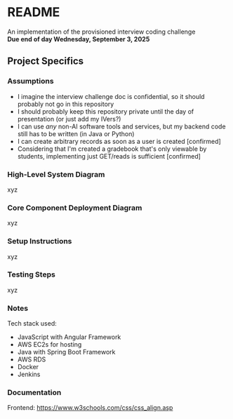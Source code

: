 # README
An implementation of the provisioned interview coding challenge\
**Due end of day Wednesday, September 3, 2025**

## Project Specifics
### Assumptions
- I imagine the interview challenge doc is confidential, so it should probably not go in this repository
- I should probably keep this repository private until the day of presentation (or just add my IVers?)
- I can use *any* non-AI software tools and services, but my backend code still has to be written (in Java or Python)
- I can create arbitrary records as soon as a user is created [confirmed]
- Considering that I'm created a gradebook that's only viewable by students, implementing just GET/reads is sufficient [confirmed]

### High-Level System Diagram
xyz

### Core Component Deployment Diagram
xyz

### Setup Instructions
xyz

### Testing Steps
xyz

### Notes
Tech stack used:
- JavaScript with Angular Framework
- AWS EC2s for hosting
- Java with Spring Boot Framework
- AWS RDS
- Docker
- Jenkins

### Documentation
Frontend: https://www.w3schools.com/css/css_align.asp
